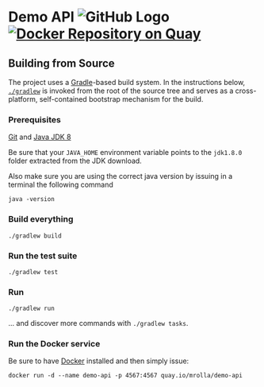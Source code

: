 # Demo API ![GitHub Logo](https://travis-ci.org/mrolla/demo-api.svg?branch=master) [![Docker Repository on Quay](https://quay.io/repository/mrolla/demo-api/status "Docker Repository on Quay")](https://quay.io/repository/mrolla/demo-api)

## Building from Source
The project uses a [Gradle][]-based build system. In the instructions
below, [`./gradlew`][] is invoked from the root of the source tree and serves as
a cross-platform, self-contained bootstrap mechanism for the build.

### Prerequisites

[Git][] and [Java JDK 8][JDK8 build]

Be sure that your `JAVA_HOME` environment variable points to the `jdk1.8.0` folder
extracted from the JDK download.

Also make sure you are using the correct java version by issuing in a terminal the following
command

    java -version

### Build everything
    ./gradlew build

### Run the test suite
    ./gradlew test

### Run
    ./gradlew run

... and discover more commands with `./gradlew tasks`.

### Run the Docker service
Be sure to have [Docker][] installed and then simply issue:

    docker run -d --name demo-api -p 4567:4567 quay.io/mrolla/demo-api

[Docker]: https://www.docker.com/
[Gradle]: http://gradle.org
[`./gradlew`]: http://vimeo.com/34436402
[Git]: http://help.github.com/set-up-git-redirect
[JDK8 build]: http://www.oracle.com/technetwork/java/javase/downloads